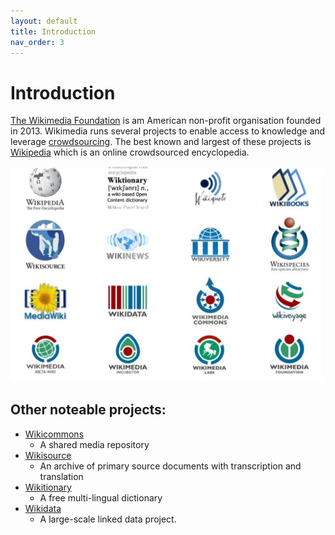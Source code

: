 ```yaml
---
layout: default
title: Introduction
nav_order: 3
---
```

# Introduction

[The Wikimedia Foundation](https://wikimediafoundation.org/) is am American non-profit organisation founded in 2013. Wikimedia runs several projects to enable access to knowledge and leverage [crowdsourcing](https://www.merriam-webster.com/dictionary/crowdsourcing). The best known and largest of these projects is [Wikipedia](https://www.wikipedia.org/) which is an online crowdsourced encyclopedia.

<img src="images/wikimedia-ecosystem.png" alt="Wikimedia foundation ecosystem" width="500" height="auto">

## Other noteable projects:
* [Wikicommons](https://commons.wikimedia.org/wiki/Main_Page)
  * A shared media repository
* [Wikisource](https://en.wikisource.org/wiki/Main_Page)
  * An archive of primary source documents with transcription and translation
* [Wikitionary](https://en.wiktionary.org/wiki/Wiktionary:Main_Page)
  * A free multi-lingual dictionary
* [Wikidata](https://www.wikidata.org/wiki/Wikidata:Main_Page)
  * A large-scale linked data project.
